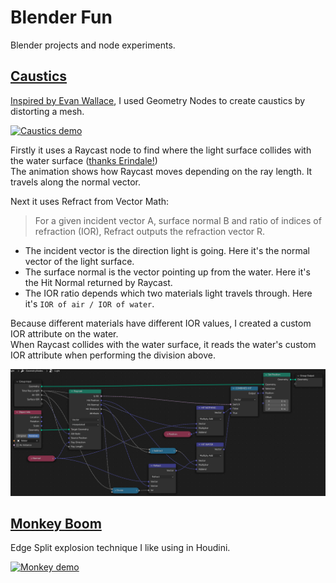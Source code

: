 # Blender Fun
Blender projects and node experiments.

## [Caustics](caustics.blend)
[Inspired by Evan Wallace](https://medium.com/@evanwallace/rendering-realtime-caustics-in-webgl-2a99a29a0b2c), I used Geometry Nodes to create caustics by distorting a mesh.

[<img src="images/causticanim.gif?raw=true" width="480" alt="Caustics demo">](caustics.blend)

Firstly it uses a Raycast node to find where the light surface collides with the water surface ([thanks Erindale!](https://www.youtube.com/watch?v=ZCCQXoJoIK4))
<br>
The animation shows how Raycast moves depending on the ray length. It travels along the normal vector.

Next it uses Refract from Vector Math:

> For a given incident vector A, surface normal B and ratio of indices of refraction (IOR), Refract outputs the refraction vector R.

- The incident vector is the direction light is going. Here it's the normal vector of the light surface.
- The surface normal is the vector pointing up from the water. Here it's the Hit Normal returned by Raycast.
- The IOR ratio depends which two materials light travels through. Here it's `IOR of air / IOR of water`.

Because different materials have different IOR values, I created a custom IOR attribute on the water.
<br>
When Raycast collides with the water surface, it reads the water's custom IOR attribute when performing the division above.

<img src="images/causticnodes.png?raw=true" alt="Caustics nodes">

## [Monkey Boom](monkeyboom.blend)

Edge Split explosion technique I like using in Houdini.

[<img src="images/monkeyanim.gif?raw=true" width="480" alt="Monkey demo">](monkeyboom.blend)
